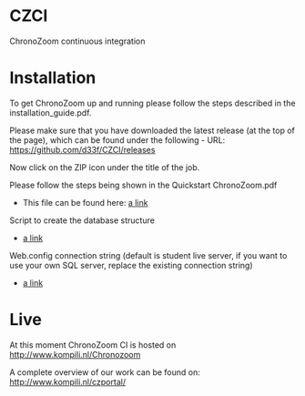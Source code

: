 # CZCI
ChronoZoom continuous integration  

# Installation
To get ChronoZoom up and running please follow the steps described in the installation_guide.pdf.

Please make sure that you have downloaded the latest release (at the top of the page), which can be found under the following - URL: https://github.com/d33f/CZCI/releases

Now click on the ZIP icon under the title of the job.

Please follow the steps being shown in the Quickstart ChronoZoom.pdf
- This file can be found here: [a link](https://www.kompili.nl/czportal/QuickstartChronoZoom.pdf)

Script to create the database structure
- [a link](https://github.com/d33f/CZCI/blob/master/database.sql)

Web.config connection string (default is student live server, if you want to use your own SQL server, replace the existing connection string)

- [a link](https://www.kompili.nl/czportal/webconfig.png)

# Live
At this moment ChronoZoom CI is hosted on http://www.kompili.nl/Chronozoom

A complete overview of our work can be found on: http://www.kompili.nl/czportal/
